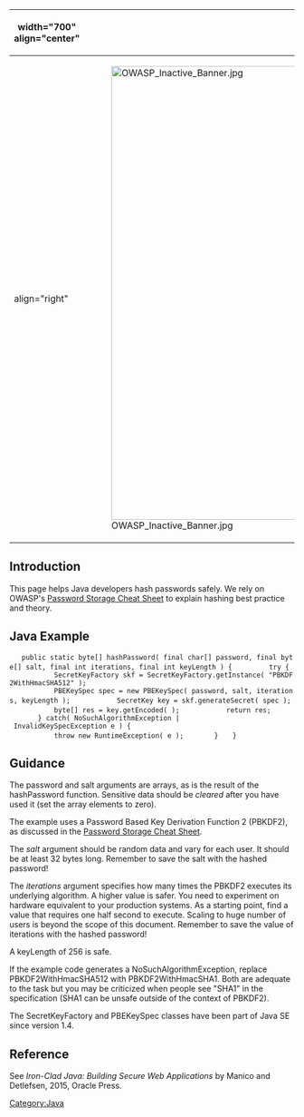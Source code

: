 <table>
<thead>
<tr class="header">
<th><p>width="700" align="center"</p></th>
<th><p><br />
</p></th>
<th><p>width="500" align="center"</p></th>
<th><p><br />
</p></th>
</tr>
</thead>
<tbody>
<tr class="odd">
<td><p>align="right"</p></td>
<td><figure>
<img src="OWASP_Inactive_Banner.jpg" title="OWASP_Inactive_Banner.jpg" alt="OWASP_Inactive_Banner.jpg" width="800" /><figcaption>OWASP_Inactive_Banner.jpg</figcaption>
</figure></td>
<td><p>align="right"</p></td>
<td></td>
</tr>
</tbody>
</table>



## Introduction

This page helps Java developers hash passwords safely. We rely on
OWASP's [Password Storage Cheat
Sheet](Password_Storage_Cheat_Sheet "wikilink") to explain hashing best
practice and theory.

## Java Example

`   public static byte[] hashPassword( final char[] password, final byte[] salt, final int iterations, final int keyLength ) {`
` `
`       try {`
`           SecretKeyFactory skf = SecretKeyFactory.getInstance( "PBKDF2WithHmacSHA512" );`
`           PBEKeySpec spec = new PBEKeySpec( password, salt, iterations, keyLength );`
`           SecretKey key = skf.generateSecret( spec );`
`           byte[] res = key.getEncoded( );`
`           return res;`
` `
`       } catch( NoSuchAlgorithmException | InvalidKeySpecException e ) {`
`           throw new RuntimeException( e );`
`       }`
`   }`

## Guidance

The password and salt arguments are arrays, as is the result of the
hashPassword function. Sensitive data should be *cleared* after you have
used it (set the array elements to zero).

The example uses a Password Based Key Derivation Function 2 (PBKDF2), as
discussed in the [Password Storage Cheat
Sheet](Password_Storage_Cheat_Sheet "wikilink").

The *salt* argument should be random data and vary for each user. It
should be at least 32 bytes long. Remember to save the salt with the
hashed password\!

The *iterations* argument specifies how many times the PBKDF2 executes
its underlying algorithm. A higher value is safer. You need to
experiment on hardware equivalent to your production systems. As a
starting point, find a value that requires one half second to execute.
Scaling to huge number of users is beyond the scope of this document.
Remember to save the value of iterations with the hashed password\!

A keyLength of 256 is safe.

If the example code generates a NoSuchAlgorithmException, replace
PBKDF2WithHmacSHA512 with PBKDF2WithHmacSHA1. Both are adequate to the
task but you may be criticized when people see "SHA1" in the
specification (SHA1 can be unsafe outside of the context of PBKDF2).

The SecretKeyFactory and PBEKeySpec classes have been part of Java SE
since version 1.4.

## Reference

See *Iron-Clad Java: Building Secure Web Applications* by Manico and
Detlefsen, 2015, Oracle Press.

[Category:Java](Category:Java "wikilink")